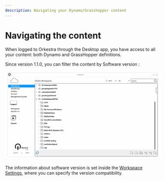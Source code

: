 ```yaml
---
description: Navigating your Dynamo/Grasshopper content
---
```


# Navigating the content

When logged to Orkestra through the Desktop app, you have access to all your content: both Dynamo and GrassHopper definitions. 

Since version 1.1.0, you can filter the content by Software version :

![Browsing content and filtering by version](../.gitbook/assets/versionbroswsing.gif)

The information about software version is set inside the [Workspace Settings](what-is-a-workspace.md#software-compatibility-settings), where you can specify the version compatibility. 

